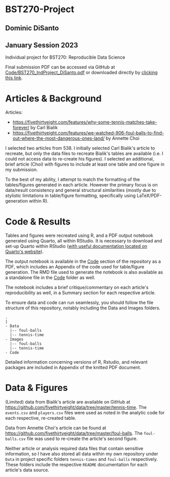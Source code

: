 # BST270-Project

## Dominic DiSanto
## January Session 2023

Individual project for BST270: Reproducible Data Science

Final submission PDF can be accessed via GitHub at [Code/BST270_IndProject_DiSanto.pdf](/Code/BST270_IndProject_DiSanto.pdf) or downloaded directly by [clicking this link](https://github.com/domdisanto/BST270-Project/raw/main/Code/BST270_IndProject_DiSanto.pdf).

# Articles & Background


Articles:
- https://fivethirtyeight.com/features/why-some-tennis-matches-take-forever/ by Carl Bialik
- https://fivethirtyeight.com/features/we-watched-906-foul-balls-to-find-out-where-the-most-dangerous-ones-land/ by Annette Choi

I selected two articles from 538. I initially selected Carl Bialik's article to recreate, but only the data files to recreate Bialik's tables are available (i.e. I could not access data to re-create his figures). I selected an additional, brief article (Choi) with figures to include at least one table and one figure in my submission.

To the best of my ability, I attempt to match the formatting of the tables/figures generated in each article. However the primary focus is on data/result consistency and general structural similarities (mostly due to stylistic limitations in table/figure formatting, specifically using LaTeX/PDF-generation within R).


# Code & Results

Tables and figures were recreated using R, and a PDF output notebook generated using Quarto, all within RStudio. It is necessary to download and set-up Quarto within RStudio ([with useful documentation located on Quarto's website](https://quarto.org/docs/get-started/)).


The output notebook is available in the [Code](/Code/) section of the repository as a PDF, which includes an Appendix of the code used for table/figure generation. The RMD file used to generate the notebook is also available as a standalone file in the [Code](/Code/) folder as well.

The notebook includes a brief critique/commentary on each article's reproducibility as well, in a Summary section for each respective article.

To ensure data and code can run seamlessly, you should  follow the file structure of this repository, notably including the Data and Images folders.

```
.
|
- Data
  |-- foul-balls
  |-- tennis-time
- Images
  |-- foul-balls
  |-- tennis-time
- Code
```

Detailed information concerning versions of R, Rstudio, and relevant packages are included in Appendix of the knitted PDF document. 


# Data & Figures

(Limited) data from Bialik's article are available on GitHub at https://github.com/fivethirtyeight/data/tree/master/tennis-time. The `events.csv` and `players.csv` files were used as noted in the analytic code for each respective, re-created table.

Data from Annette Choi's article can be found at https://github.com/fivethirtyeight/data/tree/master/foul-balls. The `foul-balls.csv` file was used to re-create the article's second figure.

Neither article or analysis required data files that contain sensitive information, so I have also stored all data within my own repository under `Data` in project specific folders `tennis-times` and `foul-balls` respectively. These folders include the respective `README` documentation for each article's data source.
